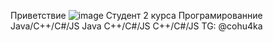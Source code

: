 Приветствие
![image](https://github.com/user-attachments/assets/955f8c19-045f-41f8-9f91-4ba30f0d880e)
Студент 2 курса
Програмированние 
Java/C++/C#/JS
Java
C++/C#/JS
C++/C#/JS
TG: @cohu4ka
